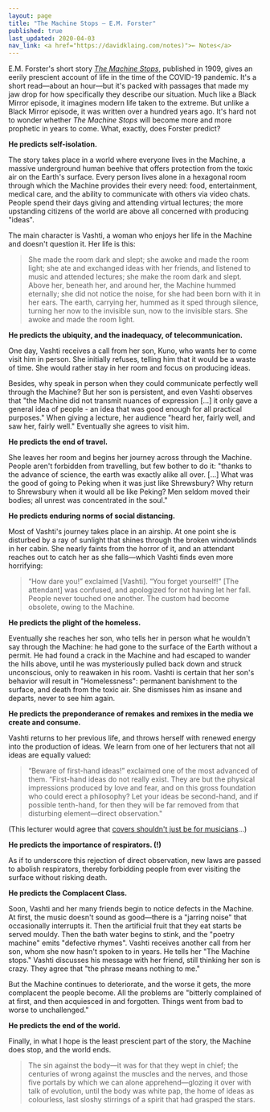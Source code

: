 ```yaml
---
layout: page
title: "The Machine Stops — E.M. Forster"
published: true
last_updated: 2020-04-03
nav_link: <a href="https://davidklaing.com/notes)">← Notes</a>
---
```


E.M. Forster's short story *[The Machine Stops](https://www.goodreads.com/book/show/4711854-the-machine-stops)*, published in 1909, gives an eerily prescient account of life in the time of the COVID-19 pandemic. It's a short read—about an hour—but it's packed with passages that made my jaw drop for how specifically they describe our situation. Much like a Black Mirror episode, it imagines modern life taken to the extreme. But unlike a Black Mirror episode, it was written over a hundred years ago. It's hard not to wonder whether *The Machine Stops* will become more and more prophetic in years to come. What, exactly, does Forster predict?

**He predicts self-isolation.**

The story takes place in a world where everyone lives in the Machine, a massive underground human beehive that offers protection from the toxic air on the Earth's surface. Every person lives alone in a hexagonal room through which the Machine provides their every need: food, entertainment, medical care, and the ability to communicate with others via video chats. People spend their days giving and attending virtual lectures; the more upstanding citizens of the world are above all concerned with producing "ideas".

The main character is Vashti, a woman who enjoys her life in the Machine and doesn't question it. Her life is this:

> She made the room dark and slept; she awoke and made the room light; she ate and exchanged ideas with her friends, and listened to music and attended lectures; she make the room dark and slept. Above her, beneath her, and around her, the Machine hummed eternally; she did not notice the noise, for she had been born with it in her ears. The earth, carrying her, hummed as it sped through silence, turning her now to the invisible sun, now to the invisible stars. She awoke and made the room light.

**He predicts the ubiquity, and the inadequacy, of telecommunication.**

One day, Vashti receives a call from her son, Kuno, who wants her to come visit him in person. She initially refuses, telling him that it would be a waste of time. She would rather stay in her room and focus on producing ideas.

Besides, why speak in person when they could communicate perfectly well through the Machine? But her son is persistent, and even Vashti observes that "the Machine did not transmit nuances of expression [...] it only gave a general idea of people - an idea that was good enough for all practical purposes." When giving a lecture, her audience "heard her, fairly well, and saw her, fairly well." Eventually she agrees to visit him.

**He predicts the end of travel.**

She leaves her room and begins her journey across through the Machine. People aren't forbidden from travelling, but few bother to do it: "thanks to the advance of science, the earth was exactly alike all over. [...] What was the good of going to Peking when it was just like Shrewsbury? Why return to Shrewsbury when it would all be like Peking? Men seldom moved their bodies; all unrest was concentrated in the soul."

**He predicts enduring norms of social distancing.**

Most of Vashti's journey takes place in an airship. At one point she is disturbed by a ray of sunlight that shines through the broken windowblinds in her cabin. She nearly faints from the horror of it, and an attendant reaches out to catch her as she falls—which Vashti finds even more horrifying:

> “How dare you!” exclaimed [Vashti]. “You forget yourself!” [The attendant] was confused, and apologized for not having let her fall. People never touched one another. The custom had become obsolete, owing to the Machine.

**He predicts the plight of the homeless.**

Eventually she reaches her son, who tells her in person what he wouldn't say through the Machine: he had gone to the surface of the Earth without a permit. He had found a crack in the Machine and had escaped to wander the hills above, until he was mysteriously pulled back down and struck unconscious, only to reawaken in his room. Vashti is certain that her son's behavior will result in "Homelessness": permanent banishment to the surface, and death from the toxic air. She dismisses him as insane and departs, never to see him again.

**He predicts the preponderance of remakes and remixes in the media we create and consume.**

Vashti returns to her previous life, and throws herself with renewed energy into the production of ideas. We learn from one of her lecturers that not all ideas are equally valued:

> “Beware of first-hand ideas!” exclaimed one of the most advanced of them. “First-hand ideas do not really exist. They are but the physical impressions produced by love and fear, and on this gross foundation who could erect a philosophy? Let your ideas be second-hand, and if possible tenth-hand, for then they will be far removed from that disturbing element—direct observation."

(This lecturer would agree that [covers shouldn't just be for musicians](https://davidklaing.com/essays/covers-shouldnt-just-be-for-musicians)...)

**He predicts the importance of respirators. (!)**

As if to underscore this rejection of direct observation, new laws are passed to abolish respirators, thereby forbidding people from ever visiting the surface without risking death.

**He predicts the Complacent Class.**

Soon, Vashti and her many friends begin to notice defects in the Machine. At first, the music doesn't sound as good—there is a "jarring noise" that occasionally interrupts it. Then the artificial fruit that they eat starts be served mouldy. Then the bath water begins to stink, and the "poetry machine" emits "defective rhymes". Vashti receives another call from her son, whom she now hasn't spoken to in years. He tells her "The Machine stops." Vashti discusses his message with her friend, still thinking her son is crazy. They agree that "the phrase means nothing to me."

But the Machine continues to deteriorate, and the worse it gets, the more complacent the people become. All the problems are "bitterly complained of at first, and then acquiesced in and forgotten. Things went from bad to worse to unchallenged."

**He predicts the end of the world.**

Finally, in what I hope is the least prescient part of the story, the Machine does stop, and the world ends.

> The sin against the body—it was for that they wept in chief; the centuries of wrong against the muscles and the nerves, and those five portals by which we can alone apprehend—glozing it over with talk of evolution, until the body was white pap, the home of ideas as colourless, last sloshy stirrings of a spirit that had grasped the stars.